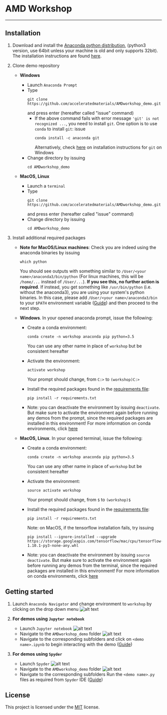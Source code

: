 # AMD Workshop

---

## Installation

1. Download and install the [Anaconda python distribution](https://www.anaconda.com/download/), (python3 version, use 64bit unless your machine is old and only supports 32bit). The installation instructions are found [here](https://conda.io/docs/user-guide/install/).

2. Clone demo repository
    * **Windows**
        * Launch `Anaconda Prompt`
        * Type
            ```shell
            git clone https://github.com/acceleratedmaterials/AMDworkshop_demo.git
            ```
          and press enter (hereafter called "issue" command)
            * If the above command fails with error message `'git' is not recognized ...`, you need to      install `git`. One option is to use `conda` to install `git`: issue
                ```shell
                conda install -c anaconda git
                ```
                Alternatively, check [here](https://git-scm.com/download/win) on installation instructions for `git` on Windows
        * Change directory by issuing
            ```shell
            cd AMDworkshop_demo
            ```

    * **MacOS, Linux**
        * Launch a `terminal`
        * Type
            ```shell
            git clone https://github.com/acceleratedmaterials/AMDworkshop_demo.git
            ```
          and press enter (hereafter called "issue" command)
        * Change directory by issuing
            ```shell
            cd AMDworkshop_demo
            ```

3. Install additional required packages
    * **Note for MacOS/Linux machines**: Check you are indeed using the anaconda binaries by issuing
        ```shell
        which python
        ```
        You should see outputs with something similar to `/User/<your name>/anaconda3/bin/python` (For linux machines, this will be `/home/...` instead of `/User/...`).
        **If you see this, no further action is required**. If instead, you get something like `/usr/bin/python` (i.e. without the anaconda3), you are using your system's python binaries. In this case, please add `/User/<your name>/anaconda3/bin` to your `$PATH` environment variable ([Guide](http://osxdaily.com/2014/08/14/add-new-path-to-path-command-line/)) and then proceed to the next step.

    * **Windows**. In your opened anaconda prompt, issue the following:
        * Create a conda environment:

            ```shell
            conda create -n workshop anaconda pip python=3.5
            ```
            You can use any other name in place of `workshop` but be consistent hereafter
        * Activate the environment:
            ```shell
            activate workshop
            ```
            Your prompt should change, from `C:>` to `(workshop)C:>`
        * Install the required packages found in the [requirements file](requirements.txt):
            ```shell
            pip install -r requirements.txt
            ```
        * Note: you can deactivate the environment by issuing `deactivate`. But make sure to activate the environment again before running any demos from the prompt, since the required packages are installed in this environment! For more information on conda environments, click [here](https://conda.io/docs/user-guide/tasks/manage-environments.html)

    * **MacOS, Linux**. In your opened terminal, issue the following:
        * Create a conda environment:

            ```shell
            conda create -n workshop anaconda pip python=3.5
            ```
            You can use any other name in place of `workshop` but be consistent hereafter
        * Activate the environment:
            ```shell
            source activate workshop
            ```
            Your prompt should change, from `$` to `(workshop)$`
        * Install the required packages found in the [requirements file](requirements.txt):
            ```shell
            pip install -r requirements.txt
            ```
            Note: on MacOS, if the tensorflow installation fails, try issuing
            ```shell
            pip install --ignore-installed --upgrade https://storage.googleapis.com/tensorflow/mac/cpu/tensorflow-1.10.1-py3-none-any.whl
            ```

        * Note: you can deactivate the environment by issuing `source deactivate`. But make sure to activate the environment again before running any demos from the terminal, since the required packages are installed in this environment! For more information on conda environments, click [here](https://conda.io/docs/user-guide/tasks/manage-environments.html)


## Getting started

1. Launch `Anaconda Navigator` and change environment to `workshop` by clicking on the drop down menu ![alt text](https://github.com/acceleratedmaterials/AMDworkshop_demo/blob/master/.pictures/anaconda_env.png)

2. **For demos using `Jupyter notebook`**
    * Launch `Jupyter notebook` ![alt text](https://github.com/acceleratedmaterials/AMDworkshop_demo/blob/master/.pictures/Jupyter.png)
    * Navigate to the `AMDworkshop_demo` folder ![alt text](https://github.com/acceleratedmaterials/AMDworkshop_demo/blob/master/.pictures/2.png)
    * Navigate to the corresponding subfolders and click on `<demo name>.ipynb` to begin interacting with the demo ([Guide](https://jupyter-notebook.readthedocs.io/en/stable/))

3. **For demos using `Spyder`**
    * Launch `Spyder` ![alt text](https://github.com/acceleratedmaterials/AMDworkshop_demo/blob/master/.pictures/Spyder.png)
    * Navigate to the `AMDworkshop_demo` folder ![alt text](https://github.com/acceleratedmaterials/AMDworkshop_demo/blob/master/.pictures/4.png)
    * Navigate to the corresponding subfolders Run the `<demo name>.py` files as required from `Spyder` IDE ([Guide](https://pythonhosted.org/spyder/))

## License

This project is licensed under the [MIT](LICENSE.md) license.
